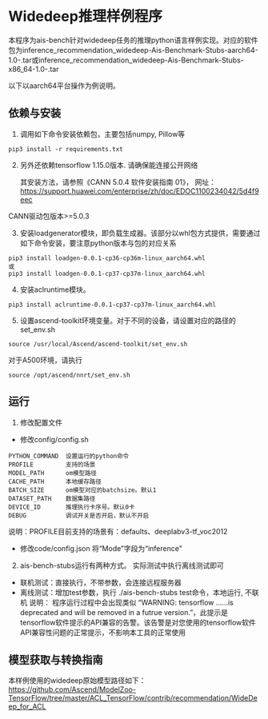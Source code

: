 # Widedeep推理样例程序

本程序为ais-bench针对widedeep任务的推理python语言样例实现。对应的软件包为inference_recommendation_widedeep-Ais-Benchmark-Stubs-aarch64-1.0-.tar或inference_recommendation_widedeep-Ais-Benchmark-Stubs-x86_64-1.0-.tar

以下以aarch64平台操作为例说明。

## 依赖与安装

1. 调用如下命令安装依赖包，主要包括numpy, Pillow等

```
pip3 install -r requirements.txt
```

2. 另外还依赖tensorflow 1.15.0版本. 请确保能连接公开网络

   其安装方法，请参照《CANN 5.0.4 软件安装指南 01》， 网址：https://support.huawei.com/enterprise/zh/doc/EDOC1100234042/5d4f9eec

CANN驱动包版本>=5.0.3

3. 安装loadgenerator模块，即负载生成器。该部分以whl包方式提供，需要通过如下命令安装，要注意python版本与包的对应关系

```
pip3 install loadgen-0.0.1-cp36-cp36m-linux_aarch64.whl
或
pip3 install loadgen-0.0.1-cp37-cp37m-linux_aarch64.whl
```

4. 安装aclruntime模块。

```
pip3 install aclruntime-0.0.1-cp37-cp37m-linux_aarch64.whl
```

5. 设置ascend-toolkit环境变量。对于不同的设备，请设置对应的路径的set_env.sh

```
source /usr/local/Ascend/ascend-toolkit/set_env.sh
```

 对于A500环境，请执行

```
source /opt/ascend/nnrt/set_env.sh
```

## 运行

1. 修改配置文件

+ 修改config/config.sh

```
PYTHON_COMMAND  设置运行的python命令
PROFILE         支持的场景
MODEL_PATH      om模型路径
CACHE_PATH      本地缓存路径
BATCH_SIZE      om模型对应的batchsize。默认1
DATASET_PATH    数据集路径
DEVICE_ID       推理执行卡序号。默认0卡
DEBUG           调试开关是否开启，默认不开启
```

说明：PROFILE目前支持的场景有：defaults、deeplabv3-tf_voc2012

+ 修改code/config.json
  将“Mode”字段为“inference"

2. ais-bench-stubs运行有两种方式。 实际测试中执行离线测试即可

+ 联机测试：直接执行，不带参数，会连接远程服务器
+ 离线测试：增加test参数，执行 ./ais-bench-stubs test命令，本地运行, 不联机
说明： 程序运行过程中会出现类似 “WARNING: tensorflow ......is deprecated and will be removed in a futrue version.”，此提示是tensorflow软件提示的API兼容的告警。该告警是对您使用的tensorflow软件API兼容性问题的正常提示，不影响本工具的正常使用
## 模型获取与转换指南

本样例使用的widedeep原始模型路径如下：
https://github.com/Ascend/ModelZoo-TensorFlow/tree/master/ACL_TensorFlow/contrib/recommendation/WideDeep_for_ACL

